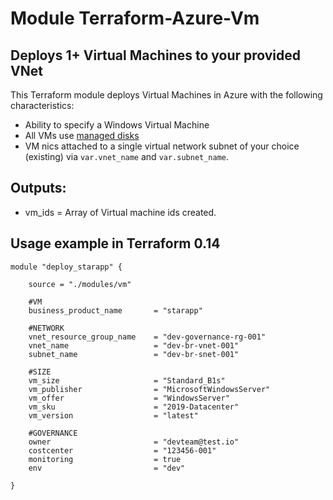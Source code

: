 # Module Terraform-Azure-Vm

## Deploys 1+ Virtual Machines to your provided VNet

This Terraform module deploys Virtual Machines in Azure with the following characteristics:

- Ability to specify a Windows Virtual Machine
- All VMs use [managed disks](https://azure.microsoft.com/services/managed-disks/)
- VM nics attached to a single virtual network subnet of your choice (existing) via `var.vnet_name` and `var.subnet_name`.

## Outputs:
- vm_ids = Array of Virtual machine ids created.

## Usage example in Terraform 0.14

```hcl
module "deploy_starapp" {
    
    source = "./modules/vm"
    
    #VM        
    business_product_name       = "starapp"
    
    #NETWORK
    vnet_resource_group_name    = "dev-governance-rg-001"
    vnet_name                   = "dev-br-vnet-001"
    subnet_name                 = "dev-br-snet-001"
    
    #SIZE                       
    vm_size                     = "Standard_B1s"
    vm_publisher                = "MicrosoftWindowsServer"
    vm_offer                    = "WindowsServer"
    vm_sku                      = "2019-Datacenter"
    vm_version                  = "latest"        

    #GOVERNANCE
    owner                       = "devteam@test.io"
    costcenter                  = "123456-001"  
    monitoring                  = true  
    env                         = "dev"
          
}
```